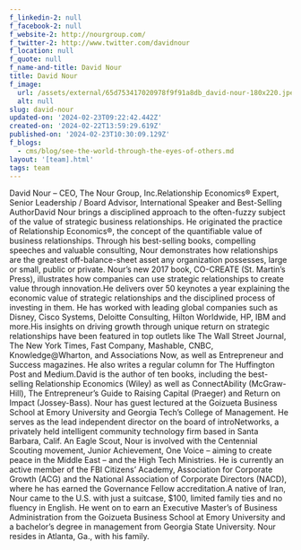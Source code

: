 ```yaml
---
f_linkedin-2: null
f_facebook-2: null
f_website-2: http://nourgroup.com/
f_twitter-2: http://www.twitter.com/davidnour
f_location: null
f_quote: null
f_name-and-title: David Nour
title: David Nour
f_image:
  url: /assets/external/65d753417020978f9f91a8db_david-nour-180x220.jpeg
  alt: null
slug: david-nour
updated-on: '2024-02-23T09:22:42.442Z'
created-on: '2024-02-22T13:59:29.619Z'
published-on: '2024-02-23T10:30:09.129Z'
f_blogs:
  - cms/blog/see-the-world-through-the-eyes-of-others.md
layout: '[team].html'
tags: team
---
```


David Nour – CEO, The Nour Group, Inc.Relationship Economics® Expert, Senior Leadership / Board Advisor, International Speaker and Best-Selling AuthorDavid Nour brings a disciplined approach to the often-fuzzy subject of the value of strategic business relationships. He originated the practice of Relationship Economics®, the concept of the quantifiable value of business relationships. Through his best-selling books, compelling speeches and valuable consulting, Nour demonstrates how relationships are the greatest off-balance-sheet asset any organization possesses, large or small, public or private. Nour’s new 2017 book, CO-CREATE (St. Martin’s Press), illustrates how companies can use strategic relationships to create value through innovation.He delivers over 50 keynotes a year explaining the economic value of strategic relationships and the disciplined process of investing in them. He has worked with leading global companies such as Disney, Cisco Systems, Deloitte Consulting, Hilton Worldwide, HP, IBM and more.His insights on driving growth through unique return on strategic relationships have been featured in top outlets like The Wall Street Journal, The New York Times, Fast Company, Mashable, CNBC, Knowledge@Wharton, and Associations Now, as well as Entrepreneur and Success magazines. He also writes a regular column for The Huffington Post and Medium.David is the author of ten books, including the best-selling Relationship Economics (Wiley) as well as ConnectAbility (McGraw-Hill), The Entrepreneur’s Guide to Raising Capital (Praeger) and Return on Impact (Jossey-Bass). Nour has guest lectured at the Goizueta Business School at Emory University and Georgia Tech’s College of Management. He serves as the lead independent director on the board of introNetworks, a privately held intelligent community technology firm based in Santa Barbara, Calif. An Eagle Scout, Nour is involved with the Centennial Scouting movement, Junior Achievement, One Voice – aiming to create peace in the Middle East – and the High Tech Ministries. He is currently an active member of the FBI Citizens’ Academy, Association for Corporate Growth (ACG) and the National Association of Corporate Directors (NACD), where he has earned the Governance Fellow accreditation.A native of Iran, Nour came to the U.S. with just a suitcase, $100, limited family ties and no fluency in English. He went on to earn an Executive Master’s of Business Administration from the Goizueta Business School at Emory University and a bachelor’s degree in management from Georgia State University. Nour resides in Atlanta, Ga., with his family.
